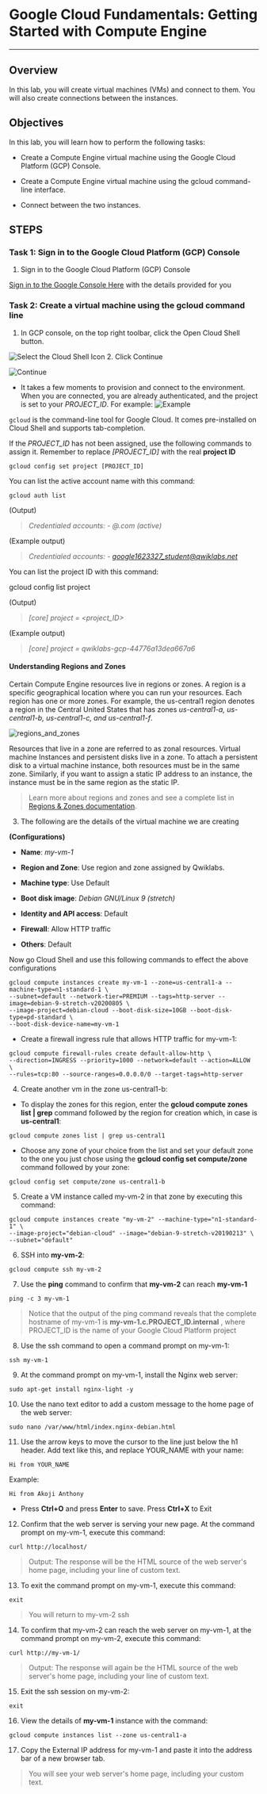 # Google Cloud Fundamentals: Getting Started with Compute Engine

---

## Overview
In this lab, you will create virtual machines (VMs) and connect to them. You will also create connections between the instances.


## Objectives
In this lab, you will learn how to perform the following tasks:

- Create a Compute Engine virtual machine using the Google Cloud Platform (GCP) Console.

- Create a Compute Engine virtual machine using the gcloud command-line interface.

- Connect between the two instances.

## STEPS

### Task 1: Sign in to the Google Cloud Platform (GCP) Console

1. Sign in to the Google Cloud Platform (GCP) Console 

[Sign in to the Google Console Here](https://console.cloud.google.com/) with the details provided for you

### Task 2: Create a virtual machine using the gcloud command line
1. In GCP console, on the top right toolbar, click the Open Cloud Shell button.


![Select the Cloud Shell Icon](https://cdn.qwiklabs.com/vdY5e%2Fan9ZGXw5a%2FZMb1agpXhRGozsOadHURcR8thAQ%3D)
2. Click Continue

![Continue](https://cdn.qwiklabs.com/lr3PBRjWIrJ%2BMQnE8kCkOnRQQVgJnWSg4UWk16f0s%2FA%3D)

* It takes a few moments to provision and connect to the environment. When you are connected, you are already authenticated, and the project is set to your *PROJECT_ID*. For example:
![Example](https://cdn.qwiklabs.com/hmMK0W41Txk%2B20bQyuDP9g60vCdBajIS%2B52iI2f4bYk%3D)

`gcloud` is the command-line tool for Google Cloud. It comes pre-installed on Cloud Shell and supports tab-completion.

If the *PROJECT_ID* has not been assigned, use the following commands to assign it. Remember to replace *[PROJECT_ID]* with the real **project ID**

```
gcloud config set project [PROJECT_ID]
```

You can list the active account name with this command:

```
gcloud auth list
```

(Output)

>*Credentialed accounts:*
>*- <myaccount>@<mydomain>.com (active)*
 
 (Example output)

>*Credentialed accounts:*
 >*- google1623327_student@qwiklabs.net*
 
You can list the project ID with this command:

gcloud config list project

(Output)

>*[core]*
>*project = <project_ID>*

(Example output)

>*[core]*
>*project = qwiklabs-gcp-44776a13dea667a6*

#### Understanding Regions and Zones

Certain Compute Engine resources live in regions or zones. A region is a specific geographical location where you can run your resources. Each region has one or more zones. For example, the us-central1 region denotes a region in the Central United States that has zones *us-central1-a, us-central1-b, us-central1-c, and us-central1-f*.

![regions_and_zones](https://cdn.qwiklabs.com/BErmNT8ZIzd5yqxO0lEJj8lAlKT3jKC%2BtI%2Byj3OSKDA%3D)

Resources that live in a zone are referred to as zonal resources. Virtual machine Instances and persistent disks live in a zone. To attach a persistent disk to a virtual machine instance, both resources must be in the same zone. Similarly, if you want to assign a static IP address to an instance, the instance must be in the same region as the static IP.

>Learn more about regions and zones and see a complete list in [Regions & Zones documentation](https://cloud.google.com/compute/docs/regions-zones/).

3. The following are the details of the virtual machine we are creating  

**(Configurations)**
- **Name**: *my-vm-1*

- **Region and Zone**: Use region and zone assigned by Qwiklabs.

- **Machine type**: Use Default

- **Boot disk image**: *Debian GNU/Linux 9 (stretch)*

- **Identity and API access**: Default

- **Firewall**: Allow HTTP traffic

- **Others**: Default

 Now go Cloud Shell and use this following commands to effect the above configurations
 
```
gcloud compute instances create my-vm-1 --zone=us-central1-a --machine-type=n1-standard-1 \
--subnet=default --network-tier=PREMIUM --tags=http-server --image=debian-9-stretch-v20200805 \
--image-project=debian-cloud --boot-disk-size=10GB --boot-disk-type=pd-standard \
--boot-disk-device-name=my-vm-1
```
- Create a firewall ingress rule that allows HTTP traffic for my-vm-1:

```
gcloud compute firewall-rules create default-allow-http \
--direction=INGRESS --priority=1000 --network=default --action=ALLOW  \
--rules=tcp:80 --source-ranges=0.0.0.0/0 --target-tags=http-server
```

4. Create another vm in the zone us-central1-b:

- To display the zones for this region, enter the **gcloud compute zones list | grep** command followed by the region for creation which, in case is **us-central1**:

```
gcloud compute zones list | grep us-central1
```

- Choose any zone of your choice from the list and set your default zone to the one you just chose using the **gcloud config set compute/zone** command followed by your zone:

```
gcloud config set compute/zone us-central1-b
```

5. Create a VM instance called my-vm-2 in that zone by executing this command:

```
gcloud compute instances create "my-vm-2" --machine-type="n1-standard-1" \
--image-project="debian-cloud" --image="debian-9-stretch-v20190213" \
--subnet="default"
```

6. SSH into **my-vm-2**:

```
gcloud compute ssh my-vm-2
```

7. Use the **ping** command to confirm that **my-vm-2** can reach **my-vm-1**

```
ping -c 3 my-vm-1
```

> Notice that the output of the ping command reveals that the complete hostname of my-vm-1 is **my-vm-1.c.PROJECT_ID.internal** , where PROJECT_ID is the name of your Google Cloud Platform project

8. Use the ssh command to open a command prompt on my-vm-1:

```
ssh my-vm-1
```

9. At the command prompt on my-vm-1, install the Nginx web server:

```
sudo apt-get install nginx-light -y
```

10. Use the nano text editor to add a custom message to the home page of the web server:

```
sudo nano /var/www/html/index.nginx-debian.html
```

11. Use the arrow keys to move the cursor to the line just below the h1 header. Add text like this, and replace YOUR_NAME with your name:

```
Hi from YOUR_NAME
```

Example:

```
Hi from Akoji Anthony
```

- Press **Ctrl+O** and press **Enter** to save. Press **Ctrl+X** to Exit

12. Confirm that the web server is serving your new page. At the command prompt on my-vm-1, execute this command:

```
curl http://localhost/
```

> Output: The response will be the HTML source of the web server's home page, including your line of custom text.

13. To exit the command prompt on my-vm-1, execute this command:

```
exit
```

> You will return to my-vm-2 ssh

14. To confirm that my-vm-2 can reach the web server on my-vm-1, at the command prompt on my-vm-2, execute this command:

```
curl http://my-vm-1/
```

> Output: The response will again be the HTML source of the web server's home page, including your line of custom text.

15. Exit the ssh session on my-vm-2:

```
exit
```

16. View the details of **my-vm-1** instance with the command:

```
gcloud compute instances list --zone us-central1-a
```

17. Copy the External IP address for my-vm-1 and paste it into the address bar of a new browser tab.

> You will see your web server's home page, including your custom text.